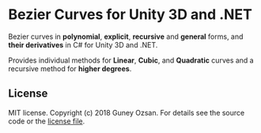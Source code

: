 # Bezier Curves for Unity 3D and .NET
Bezier curves in **polynomial**, **explicit**, **recursive** and **general** forms, and **their derivatives** in C# for Unity 3D and .NET.

Provides individual methods for **Linear**, **Cubic**, and **Quadratic** curves and a recursive method for **higher degrees**.
## License ##
MIT license. Copyright (c) 2018 Guney Ozsan. For details see the source code or the [license file](https://github.com/guneyozsan/bezier-curves-for-unity-3d-and-dot-net/blob/master/LICENSE).
